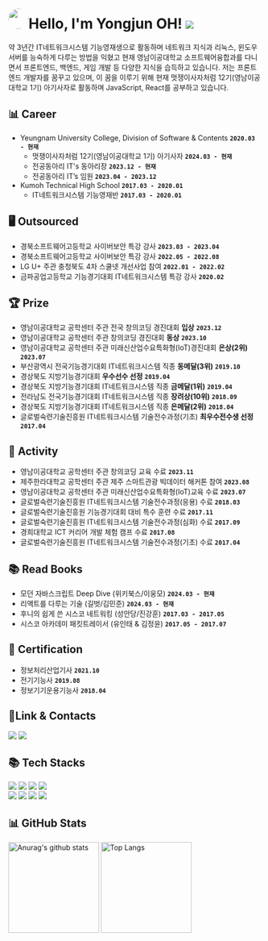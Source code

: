 <!-- 참고 링크 [https://80000coding.oopy.io/865f4b2a-5198-49e8-a173-0f893a4fed45] -->

<div align="left">
  <h1><img src="https://i.redd.it/6do158vk2ue61.png" style="border-radius: 70%; height: 40px; width: 40px;">Hello, I'm Yongjun OH! <a href="https://hits.seeyoufarm.com"><img src="https://hits.seeyoufarm.com/api/count/incr/badge.svg?url=https%3A%2F%2Fgithub.com%2F55yong%2Fhit-counter&count_bg=%2379C83D&title_bg=%23555555&icon=&icon_color=%23E7E7E7&title=hits&edge_flat=true"/></a></h1>
</div>

약 3년간 IT네트워크시스템 기능영재생으로 활동하며 네트워크 지식과 리눅스, 윈도우 서버를 능숙하게 다루는 방법을 익혔고
현재 영남이공대학교 소프트웨어융합과를 다니면서 프론트엔드, 백엔드, 게임 개발 등 다양한 지식을 습득하고 있습니다.
저는 프론트엔드 개발자를 꿈꾸고 있으며, 이 꿈을 이루기 위해 현재 멋쟁이사자처럼 12기(영남이공대학교 1기) 아기사자로 활동하며 JavaScript, React를 공부하고 있습니다.

## 📊 Career
- Yeungnam University College, Division of Software & Contents **`2020.03 - 현재`**
  - 멋쟁이사자처럼 12기(영남이공대학교 1기) 아기사자 **`2024.03 - 현재`**
  - 전공동아리 IT's 동아리장 **`2023.12 - 현재`**
  - 전공동아리 IT’s 임원 **`2023.04 - 2023.12`**
- Kumoh Technical High School **`2017.03 - 2020.01`**
  - IT네트워크시스템 기능영재반 **`2017.03 - 2020.01`**


## 🖥️ Outsourced
- 경북소프트웨어고등학교 사이버보안 특강 강사 **`2023.03 - 2023.04`**
- 경북소프트웨어고등학교 사이버보안 특강 강사 **`2022.05 - 2022.08`**
- LG U+ 주관 충청북도 4차 스쿨넷 개선사업 참여 **`2022.01 - 2022.02`**
- 금파공업고등학교 기능경기대회 IT네트워크시스템 특강 강사 **`2020.02`**

## 🏆 Prize
- 영남이공대학교 공학센터 주관 전국 창의코딩 경진대회 **입상** **`2023.12`**
- 영남이공대학교 공학센터 주관 창의코딩 경진대회 **동상** **`2023.10`**
- 영남이공대학교 공학센터 주관 미래신산업수요특화형(IoT)경진대회 **은상(2위)** **`2023.07`**
- 부산광역시 전국기능경기대회 IT네트워크시스템 직종 **동메달(3위)** **`2019.10`**
- 경상북도 지방기능경기대회 **우수선수 선정** **`2019.04`**
- 경상북도 지방기능경기대회 IT네트워크시스템 직종 **금메달(1위)** **`2019.04`**
- 전라남도 전국기능경기대회 IT네트워크시스템 직종 **장려상(10위)** **`2018.09`**
- 경상북도 지방기능경기대회 IT네트워크시스템 직종 **은메달(2위)** **`2018.04`**
- 글로벌숙련기술진흥원 IT네트워크시스템 기술전수과정(기초) **최우수전수생 선정** **`2017.04`**

## 🏃 Activity
- 영남이공대학교 공학센터 주관 창의코딩 교육 수료 **`2023.11`**
- 제주한라대학교 공학센터 주관 제주 스마트관광 빅데이터 해커톤 참여 **`2023.08`**
- 영남이공대학교 공학센터 주관 미래신산업수요특화형(IoT)교육 수료 **`2023.07`**
- 글로벌숙련기술진흥원 IT네트워크시스템 기술전수과정(응용) 수료 **`2018.03`**
- 글로벌숙련기술진흥원 기능경기대회 대비 특수 훈련 수료 **`2017.11`**
- 글로벌숙련기술진흥원 IT네트워크시스템 기술전수과정(심화) 수료 **`2017.09`**
- 경희대학교 ICT 커리어 개발 체험 캠프 수료 **`2017.08`**
- 글로벌숙련기술진흥원 IT네트워크시스템 기술전수과정(기초) 수료 **`2017.04`**

## 📚 Read Books
- 모던 자바스크립트 Deep Dive (위키북스/이웅모) **`2024.03 - 현재`**
- 리액트를 다루는 기술 (길벗/김민준) **`2024.03 - 현재`**
- 후니의 쉽게 쓴 시스코 네트워킹 (성안당/진강훈) **`2017.03 - 2017.05`**
- 시스코 아카데미 패킷트레이서 (유인태 & 김정윤) **`2017.05 - 2017.07`**

## 📝 Certification
- 정보처리산업기사 **`2021.10`**
- 전기기능사 **`2019.08`**
- 정보기기운용기능사 **`2018.04`**

<div align="left">
<h2 align="left">🔗Link & Contacts</h2>
  <a href="https://yongjun-workspace.notion.site/b0cde640afab4f4f9e0e00358ff5ef38?pvs=74" target="_blank"><img src="https://img.shields.io/badge/Portfolio-000000?style=flat-square&logo=notion&logoColor=white"></a>
  <a href="https://velog.io/@55yong" target="_blank"><img src="https://img.shields.io/badge/Velog-20C997?style=flat-square&logo=velog&logoColor=white"></a>
</div>

<div align="left">
  <h2 align="left">📚 Tech Stacks</h2>
      <a href="https://www.debian.org"><img src="https://img.shields.io/badge/Debian Linux-A81D33?style=flat-square&logo=Debian&logoColor=white"/></a>
      <a href="https://www.debian.org"><img src="https://img.shields.io/badge/Ubuntu Linux-E95420?style=flat-square&logo=ubuntu&logoColor=white"/></a>
      <a href="https://www.microsoft.com"><img src="https://img.shields.io/badge/Windows Server-0078D6?style=flat-square&logo=Windows&logoColor=white"/></a>
      <a href="https://www.cisco.com"><img src="https://img.shields.io/badge/Cisco Networking-1BA0D7?style=flat-square&logo=Cisco&logoColor=white"/></a>
      <br>
      <img src="https://img.shields.io/badge/HTML5-E34F26?style=flat-square&logo=html5&logoColor=white">
      <img src="https://img.shields.io/badge/CSS3-1572B6?style=flat-square&logo=css3&logoColor=white">
      <img src="https://img.shields.io/badge/Javascript-F7DF1E?style=flat-square&logo=javascript&logoColor=black">
      <img src="https://img.shields.io/badge/React-61DAFB?style=flat-square&logo=react&logoColor=black">
</div>

<div align="left">
  <h2 align="left">📊 GitHub Stats</h2>
    <a href="https://github.com/55yong"><img style="height: 180px" src="https://github-readme-stats.vercel.app/api?username=55yong" alt="Anurag&#39;s github stats"></a>
    <a href="https://github.com/55yong"><img style="height: 180px" src="https://github-readme-stats.vercel.app/api/top-langs/?username=55yong&amp;layout=compact" alt="Top Langs"></a>
</div>
